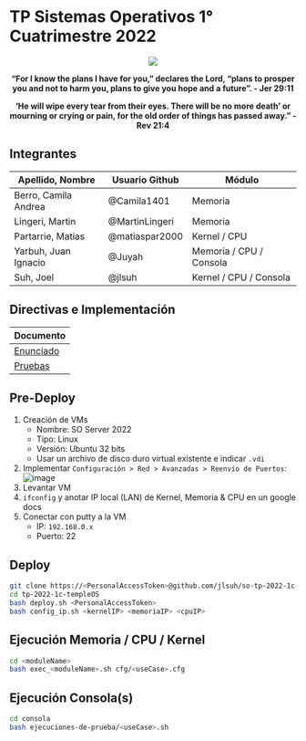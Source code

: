 # TP Sistemas Operativos 1° Cuatrimestre 2022

<p align="center">
    <img src="https://user-images.githubusercontent.com/38252227/179381955-12534079-9667-4b02-87ce-208a9b8cbafd.png">
</p>

<p align="center">
    <strong>
        “For I know the plans I have for you,” declares the Lord, “plans to prosper you and not to harm you, plans to give you hope and a future”. - Jer 29:11
    </strong>
</p>

<p align="center">
    <strong>
        ‘He will wipe every tear from their eyes. There will be no more death’ or mourning or crying or pain, for the old order of things has passed away.” - Rev 21:4
    </strong>
</p>

## Integrantes
| Apellido, Nombre     | Usuario Github | Módulo                  |
| -------------------- | -------------- | ----------------------- |
| Berro, Camila Andrea | @Camila1401    | Memoria                 |
| Lingeri, Martin      | @MartinLingeri | Memoria                 |
| Partarrie, Matias    | @matiaspar2000 | Kernel / CPU            |
| Yarbuh, Juan Ignacio | @Juyah         | Memoria / CPU / Consola |
| Suh, Joel            | @jlsuh         | Kernel / CPU / Consola  |

## Directivas e Implementación
| Documento                                                                                         |
| ------------------------------------------------------------------------------------------------- |
| [Enunciado](https://docs.google.com/document/d/17WP76Vsi6ZrYlpYT8xOPXzLf42rQgtyKsOdVkyL5Jj0/edit) |
| [Pruebas](https://docs.google.com/document/d/1SBBTCweMCiBg6TPTt7zxdinRh4ealRasbu0bVlkty5o/edit#)  |

## Pre-Deploy
1. Creación de VMs
    - Nombre: SO Server 2022
    - Tipo: Linux
    - Versión: Ubuntu 32 bits
    - Usar un archivo de disco duro virtual existente e indicar `.vdi`
2. Implementar `Configuración > Red > Avanzadas > Reenvío de Puertos`:
    ![image](https://user-images.githubusercontent.com/38252227/179384699-a7157de7-a668-4c96-b104-7ef7cb74bd46.png)
3. Levantar VM
4. `ifconfig` y anotar IP local (LAN) de Kernel, Memoria & CPU en un google docs
5. Conectar con putty a la VM
    - IP: `192.168.0.x`
    - Puerto: 22

## Deploy
```bash
git clone https://<PersonalAccessToken>@github.com/jlsuh/so-tp-2022-1c-TempleOS.git
cd tp-2022-1c-templeOS
bash deploy.sh <PersonalAccessToken>
bash config_ip.sh <kernelIP> <memoriaIP> <cpuIP>
```

## Ejecución Memoria / CPU / Kernel
```bash
cd <moduleName>
bash exec_<moduleName>.sh cfg/<useCase>.cfg
```

## Ejecución Consola(s)
```bash
cd consola
bash ejecuciones-de-prueba/<useCase>.sh
```
